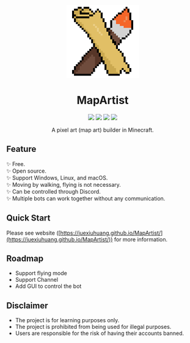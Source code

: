 <p align="center">
  <img src="icon/icon.png" />
</p>

<h1 align="center">MapArtist</h1>

<p align="center">
  <img src="https://img.shields.io/github/downloads/JueXiuHuang/MapArtist/total" />
  <img src="https://img.shields.io/github/last-commit/JueXiuHuang/MapArtist" />
  <img src="https://img.shields.io/github/v/release/JueXiuHuang/MapArtist" />
  <img src="https://img.shields.io/github/license/JueXiuHuang/MapArtist" />
</p>

<p align="center">
  A pixel art (map art) builder in Minecraft.
</p>

## Feature

:sparkles: Free.  
:sparkles: Open source.  
:sparkles: Support Windows, Linux, and macOS.  
:sparkles: Moving by walking, flying is not necessary.  
:sparkles: Can be controlled through Discord.  
:sparkles: Multiple bots can work together without any communication.  

## Quick Start

Please see website ([https://juexiuhuang.github.io/MapArtist/](https://juexiuhuang.github.io/MapArtist/)) for more information.

## Roadmap

- Support flying mode
- Support Channel
- Add GUI to control the bot

## Disclaimer

- The project is for learning purposes only.
- The project is prohibited from being used for illegal purposes.
- Users are responsible for the risk of having their accounts banned.
